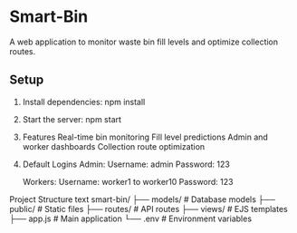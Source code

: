 # Smart-Bin
A web application to monitor waste bin fill levels and optimize collection routes.

## Setup
1. Install dependencies:
npm install

2. Start the server:
npm start


3. Features
Real-time bin monitoring
Fill level predictions
Admin and worker dashboards
Collection route optimization

4. Default Logins
   Admin:
   Username: admin
   Password: 123
   
   Workers:
   Username: worker1 to worker10
   Password: 123

Project Structure
text
smart-bin/
├── models/       # Database models
├── public/       # Static files
├── routes/       # API routes
├── views/        # EJS templates
├── app.js        # Main application
└── .env          # Environment variables
